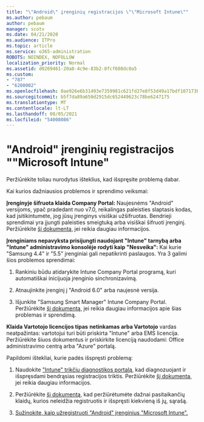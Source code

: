 ```yaml
---
title: "\"Android\" įrenginių registracijos \"\"Microsoft Intune\""
ms.author: pebaum
author: pebaum
manager: scotv
ms.date: 04/21/2020
ms.audience: ITPro
ms.topic: article
ms.service: o365-administration
ROBOTS: NOINDEX, NOFOLLOW
localization_priority: Normal
ms.assetid: d0269461-20a8-4c9e-83b2-8fcf608dc0a5
ms.custom:
- "787"
- "6200002"
ms.openlocfilehash: 0ae926e6b31493e7359981c621fd27e8f53d49a17bdf107173b087fe6cc688fa
ms.sourcegitcommit: b5f7da89a650d2915dc652449623c78be6247175
ms.translationtype: MT
ms.contentlocale: lt-LT
ms.lasthandoff: 08/05/2021
ms.locfileid: "54008086"
---
```

# <a name="troubleshoot-issues-with-enrolling-android-devices-in-microsoft-intune"></a>"Android" įrenginių registracijos ""Microsoft Intune"

Peržiūrėkite toliau nurodytus išteklius, kad išspręsite problemą dabar.
  
Kai kurios dažniausios problemos ir sprendimo veiksmai:
  
 **Įrenginyje šifruota klaida Company Portal:** Naujesnėms "Android" versijoms, ypač pradedant nuo v7.0, reikalingas paleisties slaptasis kodas, kad įsitikintumėte, jog jūsų įrenginys visiškai užšifruotas. Bendrieji sprendimai yra įjungti paleisties smeigtuką arba visiškai šifruoti įrenginį. Peržiūrėkite [šį dokumentą,](https://docs.microsoft.com/intune-user-help/your-device-appears-encrypted-but-cp-says-otherwise-android) jei reikia daugiau informacijos.
  
 **Įrenginiams nepavyksta prisijungti naudojant "Intune" tarnybą arba "Intune" administravimo konsolėje rodyti kaip "Nesveika":** Kai kurie "Samsung 4.4" ir "5.5" įrenginiai gali nepatikrinti paslaugos. Yra 3 galimi šios problemos sprendimai:
  
1. Rankiniu būdu atidarykite Intune Company Portal programą, kuri automatiškai inicijuoja įrenginio sinchronizavimą.

2. Atnaujinkite įrenginį į "Android 6.0" arba naujesnė versija.

3. Išjunkite "Samsung Smart Manager" Intune Company Portal. Peržiūrėkite [šį dokumentą,](https://docs.microsoft.com/troubleshoot/mem/intune/troubleshoot-device-enrollment-in-intune#devices-fail-to-check-in-with-the-intune-service-and-display-as-unhealthy-in-the-intune-admin-console) jei reikia daugiau informacijos apie šias problemas ir sprendimą.

 **Klaida Vartotojo licencijos tipas** **netinkamas arba Vartotojo** vardas neatpažintas: vartotojui turi būti priskirta "Intune" arba EMS licencija. Peržiūrėkite šiuos dokumentus ir priskirkite licenciją naudodami: Office administravimo centrą arba "Azure" portalą.
  
Papildomi ištekliai, kurie padės išspręsti problemą:
  
1. Naudokite ["Intune" trikčių diagnostikos portalą,](https://devicemanagement.microsoft.com/#blade/Microsoft_Intune_DeviceSettings/TroubleshootBlade) kad diagnozuojant ir išspręsdami bendrąsias registracijos triktis. Peržiūrėkite [šį dokumentą,](https://docs.microsoft.com/intune/help-desk-operators) jei reikia daugiau informacijos.

2. Peržiūrėkite [šį dokumentą,](https://docs.microsoft.com/troubleshoot/mem/intune/troubleshoot-device-enrollment-in-intune) kad peržiūrėtumėte dažnai pasitaikančių klaidų, kurios neleidžia registruotis ir išspręsti kiekvieną iš jų, sąrašą.

3. [Sužinokite, kaip užregistruoti "Android" įrenginius "Microsoft Intune".](https://docs.microsoft.com/intune/android-enroll)
